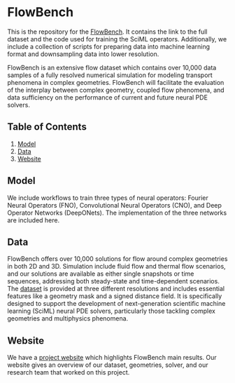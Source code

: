 # FlowBench 

This is the repository for the [FlowBench](https://baskargroup.bitbucket.io/). It contains the link to the full dataset and the code used for training the SciML operators. Additionally, we include a collection of scripts for preparing data into machine learning format and downsampling data into lower resolution.

<!-- [Model](https://huggingface.co/imageomics/bioclip) | [Data](https://huggingface.co/datasets/imageomics/TreeOfLife-10M) | [Website](https://huggingface.co/datasets/imageomics/TreeOfLife-10M)
--- -->

FlowBench is an extensive flow dataset which contains over 10,000 data samples of a fully resolved numerical simulation for modeling transport phenomena in complex geometries. FlowBench will facilitate the evaluation of the interplay between complex geometry, coupled flow phenomena, and data sufficiency on the performance of current and future neural PDE solvers.


## Table of Contents

1. [Model](#model)
2. [Data](#data)
3. [Website](#website)
<!-- 4. [Citation](#citation) -->

## Model

We include workflows to train three types of neural operators: Fourier Neural Operators (FNO), Convolutional Neural Operators (CNO), and Deep Operator Networks (DeepONets). The implementation of the three networks are included here.

## Data

FlowBench offers over 10,000 solutions for flow around complex geometries in both 2D and 3D. Simulation include fluid flow and thermal flow scenarios, and our solutions are available as either single snapshots or time sequences, addressing both steady-state and time-dependent scenarios. The [dataset](https://figshare.com/s/15e9d23790d0a14e8f71) is provided at three different resolutions and includes essential features like a geometry mask and a signed distance field. It is specifically designed to support the development of next-generation scientific machine learning (SciML) neural PDE solvers, particularly those tackling complex geometries and multiphysics phenomena.


<h2> Website </h2>

We have a [project website](https://baskargroup.bitbucket.io/) which highlights FlowBench main results. Our website gives an overview of our dataset, geometries, solver, and our research team that worked on this project.


<!-- ## Citation

Our paper:

```
@inproceedings{stevens2024bioclip,
  title = {{B}io{CLIP}: A Vision Foundation Model for the Tree of Life}, 
  author = {Samuel Stevens and Jiaman Wu and Matthew J Thompson and Elizabeth G Campolongo and Chan Hee Song and David Edward Carlyn and Li Dong and Wasila M Dahdul and Charles Stewart and Tanya Berger-Wolf and Wei-Lun Chao and Yu Su},
  booktitle={Proceedings of the IEEE/CVF Conference on Computer Vision and Pattern Recognition (CVPR)},
  year = {2024}
}
```

Our code (this repository):
```
@software{bioclip2023code,
  author = {Samuel Stevens and Jiaman Wu and Matthew J. Thompson and Elizabeth G. Campolongo and Chan Hee Song and David Edward Carlyn},
  doi = {10.5281/zenodo.10895871},
  title = {BioCLIP},
  version = {v1.0.0},
  year = {2024}
}
```


Also consider citing OpenCLIP, iNat21 and BIOSCAN-1M:

```
@software{ilharco_gabriel_2021_5143773,
  author={Ilharco, Gabriel and Wortsman, Mitchell and Wightman, Ross and Gordon, Cade and Carlini, Nicholas and Taori, Rohan and Dave, Achal and Shankar, Vaishaal and Namkoong, Hongseok and Miller, John and Hajishirzi, Hannaneh and Farhadi, Ali and Schmidt, Ludwig},
  title={OpenCLIP},
  year={2021},
  doi={10.5281/zenodo.5143773},
}
```

```
@misc{inat2021,
  author={Van Horn, Grant and Mac Aodha, Oisin},
  title={iNat Challenge 2021 - FGVC8},
  publisher={Kaggle},
  year={2021},
  url={https://kaggle.com/competitions/inaturalist-2021}
}
```

```
@inproceedings{gharaee2023step,
  author={Gharaee, Z. and Gong, Z. and Pellegrino, N. and Zarubiieva, I. and Haurum, J. B. and Lowe, S. C. and McKeown, J. T. A. and Ho, C. Y. and McLeod, J. and Wei, Y. C. and Agda, J. and Ratnasingham, S. and Steinke, D. and Chang, A. X. and Taylor, G. W. and Fieguth, P.},
  title={A Step Towards Worldwide Biodiversity Assessment: The {BIOSCAN-1M} Insect Dataset},
  booktitle={Advances in Neural Information Processing Systems ({NeurIPS}) Datasets \& Benchmarks Track},
  year={2023},
}
``` -->
